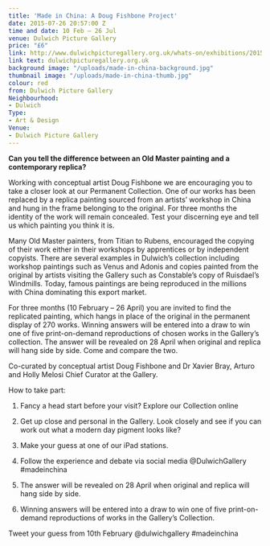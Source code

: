 ```yaml
---
title: 'Made in China: A Doug Fishbone Project'
date: 2015-07-26 20:57:00 Z
time and date: 10 Feb – 26 Jul
venue: Dulwich Picture Gallery
price: "£6"
link: http://www.dulwichpicturegallery.org.uk/whats-on/exhibitions/2015/february/made-in-china-a-doug-fishbone-project/
link text: dulwichpicturegallery.org.uk
background image: "/uploads/made-in-china-background.jpg"
thumbnail image: "/uploads/made-in-china-thumb.jpg"
colour: red
from: Dulwich Picture Gallery
Neighbourhood:
- Dulwich
Type:
- Art & Design
Venue:
- Dulwich Picture Gallery
---
```


**Can you tell the difference between an Old Master painting and a contemporary replica?**

Working with conceptual artist Doug Fishbone we are encouraging you to take a closer look at our Permanent Collection. One of our works has been replaced by a replica painting sourced from an artists’ workshop in China and hung in the frame belonging to the original. For three months the identity of the work will remain concealed. Test your discerning eye and tell us which painting you think it is.

Many Old Master painters, from Titian to Rubens, encouraged the copying of their work either in their workshops by apprentices or by independent copyists. There are several examples in Dulwich’s collection including workshop paintings such as Venus and Adonis and copies painted from the original by artists visiting the Gallery such as Constable’s copy of Ruisdael’s Windmills. Today, famous paintings are being reproduced in the millions with China dominating this export market.

For three months (10 February – 26 April) you are invited to find the replicated painting, which hangs in place of the original in the permanent display of 270 works. Winning answers will be entered into a draw to win one of five print-on-demand reproductions of chosen works in the Gallery’s collection. The answer will be revealed on 28 April when original and replica will hang side by side. Come and compare the two.

Co-curated by conceptual artist Doug Fishbone and Dr Xavier Bray, Arturo and Holly Melosi Chief Curator at the Gallery.

How to take part:

1. Fancy a head start before your visit? Explore our Collection online

2. Get up close and personal in the Gallery. Look closely and see if you can work out what a modern day pigment looks like?

3. Make your guess at one of our iPad stations.

4. Follow the experience and debate via social media @DulwichGallery #madeinchina

5. The answer will be revealed on 28 April when original and replica will hang side by side.

6. Winning answers will be entered into a draw to win one of five print-on-demand reproductions of works in the Gallery’s Collection.

Tweet your guess from 10th February @dulwichgallery #madeinchina
